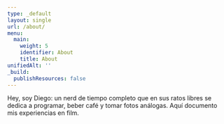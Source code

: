 ```yaml
---
type: _default
layout: single
url: /about/
menu:
  main:
    weight: 5
    identifier: About
    title: About
unifiedAlt: ''
_build:
  publishResources: false
---
```


Hey, soy Diego: un nerd de tiempo completo que en sus ratos libres se dedica a programar, beber café y tomar fotos análogas. Aquí documento mis experiencias en film. 
